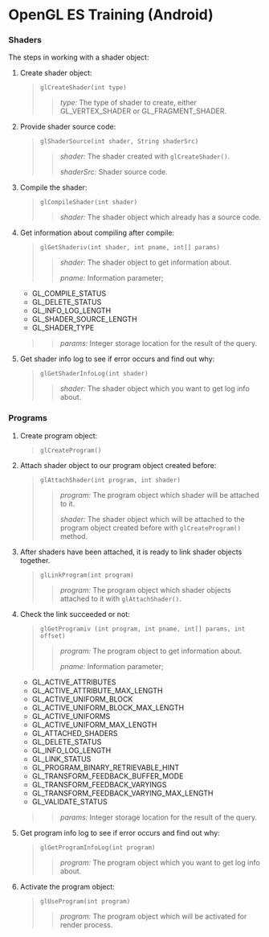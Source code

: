 # OpenGL ES Training (Android)

### Shaders

The steps in working with a shader object:

1. Create shader object: 

    > ```glCreateShader(int type)```
    >>  _type:_ The type of shader to create, either GL_VERTEX_SHADER or GL_FRAGMENT_SHADER. 
   
2. Provide shader source code:

    > ```glShaderSource(int shader, String shaderSrc)```
    >> _shader:_ The shader created with ```glCreateShader()```.
    >>
    >> _shaderSrc:_ Shader source code.
    
3. Compile the shader:
    
    > ```glCompileShader(int shader)```
    >> _shader:_ The shader object which already has a source code.

4. Get information about compiling after compile:
    
    > ```glGetShaderiv(int shader, int pname, int[] params)```
    >> _shader:_ The shader object to get information about.
    >> 
    >> _pname:_ Information parameter;
    >>
    *   GL_COMPILE_STATUS
    *   GL_DELETE_STATUS
    *   GL_INFO_LOG_LENGTH
    *   GL_SHADER_SOURCE_LENGTH
    *   GL_SHADER_TYPE
    >
    >> _params:_ Integer storage location for the result of the query.

5. Get shader info log to see if error occurs and find out why:

    > ```glGetShaderInfoLog(int shader)```
    >> _shader:_ The shader object which you want to get log info about.

### Programs

1. Create program object:

    > ```glCreateProgram()```

2. Attach shader object to our program object created before:

    > ```glAttachShader(int program, int shader)```
    >> _program:_ The program object which shader will be attached to it.
    >>
    >> _shader:_ The shader object which will be attached to the program object created before with ```glCreateProgram()``` method.

3. After shaders have been attached, it is ready to link shader objects together.

    > ```glLinkProgram(int program)```
    >> _program:_ The program object which shader objects attached to it with ```glAttachShader()```.

4. Check the link succeeded or not:

    > ```glGetProgramiv (int program, int pname, int[] params, int offset)```
    >> _program:_ The program object to get information about.
    >>
    >> _pname:_ Information parameter;
    >>
    *   GL_ACTIVE_ATTRIBUTES
    *   GL_ACTIVE_ATTRIBUTE_MAX_LENGTH
    *   GL_ACTIVE_UNIFORM_BLOCK
    *   GL_ACTIVE_UNIFORM_BLOCK_MAX_LENGTH
    *   GL_ACTIVE_UNIFORMS
    *   GL_ACTIVE_UNIFORM_MAX_LENGTH
    *   GL_ATTACHED_SHADERS
    *   GL_DELETE_STATUS
    *   GL_INFO_LOG_LENGTH
    *   GL_LINK_STATUS
    *   GL_PROGRAM_BINARY_RETRIEVABLE_HINT
    *   GL_TRANSFORM_FEEDBACK_BUFFER_MODE
    *   GL_TRANSFORM_FEEDBACK_VARYINGS
    *   GL_TRANSFORM_FEEDBACK_VARYING_MAX_LENGTH
    *   GL_VALIDATE_STATUS
    >
    >> _params:_ Integer storage location for the result of the query.
    
5. Get program info log to see if error occurs and find out why:

    > ```glGetProgramInfoLog(int program)```
    >> _program:_ The program object which you want to get log info about.
    
6. Activate the program object:

    > ```glUseProgram(int program)```
    >> _program:_ The program object which will be activated for render process.